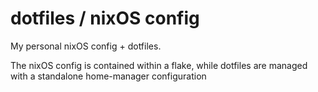 # dotfiles / nixOS config

My personal nixOS config + dotfiles.

The nixOS config is contained within a flake, while dotfiles are managed with a standalone home-manager configuration
